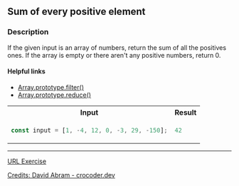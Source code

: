 ## Sum of every positive element

### Description

If the given input is an array of numbers, return the sum of all the positives ones. If the array is empty or there aren't any positive numbers, return 0.

#### Helpful links

- [Array.prototype.filter()](https://developer.mozilla.org/en-US/docs/Web/JavaScript/Reference/Global_Objects/Array/filter)
- [Array.prototype.reduce()](https://developer.mozilla.org/en-US/docs/Web/JavaScript/Reference/Global_Objects/Array/Reduce)


<table>
<tr>
<th> Input </th> <th> Result </th>
</tr>
<tr>
<td>

```javascript
const input = [1, -4, 12, 0, -3, 29, -150];
```

 </td>
<td>
    
```javascript
42
```

</td>
</tr>
</table>

<hr>

[URL Exercise](https://www.crocoder.dev/blog/map-filter-reduce-exercises/#sum-of-every-positive-element)

[Credits: David Abram - crocoder.dev](https://www.crocoder.dev/blog/map-filter-reduce-exercises/)